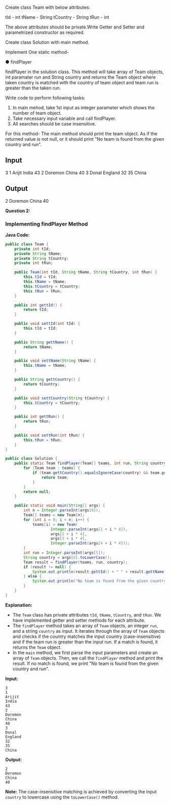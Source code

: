 Create class Team with below attributes:

tId - int
tName - String
tCountry - String
tRun - int

The above attributes should be private.Write Getter and Setter and parametrized constructor as required.

Create class Solution with main method.

Implement One static method-

● findPlayer

findPlayer in the solution class. 
This method will take array of Team objects, int paramater run and String country and returns the Team object where taken 
country is matched with the country of team object and team run is greater than the taken run.

Write code to perform following tasks:

1. In main mehod, take 1st input as integer parameter which shows the number of team object.
2. Take necessary input variable and call findPlayer.
3. All searches should be case insensitive.

For this method- The main method should print the team object. As if the returned value is not null, 
or it should print "No team is found from the given country and run".

Input
------------------
3 
1
Arijit
India
43
2
Doremon
China
40
3
Donal
England
32
35
China



Output
--------------
2
Doremon
China
40

**Question 2:**
### Implementing findPlayer Method

**Java Code:**
```java
public class Team {
    private int tId;
    private String tName;
    private String tCountry;
    private int tRun;

    public Team(int tId, String tName, String tCountry, int tRun) {
        this.tId = tId;
        this.tName = tName;
        this.tCountry = tCountry;
        this.tRun = tRun;
    }

    public int gettId() {
        return tId;
    }

    public void settId(int tId) {
        this.tId = tId;
    }

    public String gettName() {
        return tName;
    }

    public void settName(String tName) {
        this.tName = tName;
    }

    public String gettCountry() {
        return tCountry;
    }

    public void settCountry(String tCountry) {
        this.tCountry = tCountry;
    }

    public int gettRun() {
        return tRun;
    }

    public void settRun(int tRun) {
        this.tRun = tRun;
    }
}

public class Solution {
    public static Team findPlayer(Team[] teams, int run, String country) {
        for (Team team : teams) {
            if (team.gettCountry().equalsIgnoreCase(country) && team.gettRun() > run) {
                return team;
            }
        }
        return null;
    }

    public static void main(String[] args) {
        int n = Integer.parseInt(args[0]);
        Team[] teams = new Team[n];
        for (int i = 0; i < n; i++) {
            teams[i] = new Team(
                    Integer.parseInt(args[1 + i * 4]),
                    args[2 + i * 4],
                    args[3 + i * 4],
                    Integer.parseInt(args[4 + i * 4]));
        }
        int run = Integer.parseInt(args[5]);
        String country = args[6].toLowerCase();
        Team result = findPlayer(teams, run, country);
        if (result != null) {
            System.out.println(result.gettId() + " " + result.gettName() + " " + result.gettCountry() + " " + result.gettRun());
        } else {
            System.out.println("No team is found from the given country and run");
        }
    }
}
```
**Explanation:**

* The `Team` class has private attributes `tId`, `tName`, `tCountry`, and `tRun`. We have implemented getter and setter methods for each attribute.
* The `findPlayer` method takes an array of `Team` objects, an integer `run`, and a string `country` as input. It iterates through the array of `Team` objects and checks if the country matches the input country (case-insensitive) and if the team run is greater than the input run. If a match is found, it returns the `Team` object.
* In the `main` method, we first parse the input parameters and create an array of `Team` objects. Then, we call the `findPlayer` method and print the result. If no match is found, we print "No team is found from the given country and run".

**Input:**
```
3
1
Arijit
India
43
2
Doremon
China
40
3
Donal
England
32
35
China
```
**Output:**
```
2
Doremon
China
40
```
**Note:** The case-insensitive matching is achieved by converting the input `country` to lowercase using the `toLowerCase()` method.